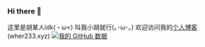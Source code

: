 ### Hi there 👋
这里是胡某人idk(・ω<)
叫我小胡就行(｡･ω･｡)
欢迎访问我的[个人博客](wher233.xyz) (wher233.xyz)
[![我的 GitHub 数据](https://github-readme-stats.vercel.app/api?username=wher233)]()
